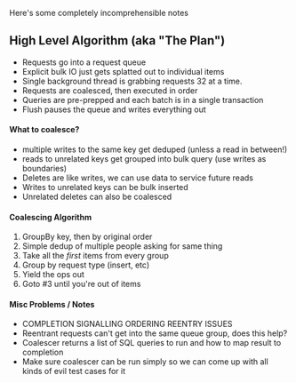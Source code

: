 Here's some completely incomprehensible notes

## High Level Algorithm (aka "The Plan")

* Requests go into a request queue
* Explicit bulk IO just gets splatted out to individual items
* Single background thread is grabbing requests 32 at a time.
* Requests are coalesced, then executed in order
* Queries are pre-prepped and each batch is in a single transaction
* Flush pauses the queue and writes everything out

#### What to coalesce?

* multiple writes to the same key get deduped (unless a read in between!)
* reads to unrelated keys get grouped into bulk query (use writes as boundaries)
* Deletes are like writes, we can use data to service future reads
* Writes to unrelated keys can be bulk inserted
* Unrelated deletes can also be coalesced

#### Coalescing Algorithm

1. GroupBy key, then by original order
2. Simple dedup of multiple people asking for same thing
3. Take all the *first* items from every group
4. Group by request type (insert, etc)
5. Yield the ops out
6. Goto #3 until you're out of items


#### Misc Problems / Notes

* COMPLETION SIGNALLING ORDERING REENTRY ISSUES
* Reentrant requests can't get into the same queue group, does this help?
* Coalescer returns a list of SQL queries to run and how to map result to completion
* Make sure coalescer can be run simply so we can come up with all kinds of evil test cases for it
